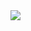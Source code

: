 


<div>
  <img src = "https://user-images.githubusercontent.com/77551534/232253510-aeb72cdb-f11c-4278-a450-dc5925cb6338.png">
  </div>

